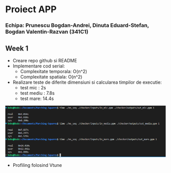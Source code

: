 # Proiect APP

### Echipa: Prunescu Bogdan-Andrei, Dinuta Eduard-Stefan, Bogdan Valentin-Razvan (341C1) 

## Week 1

- Creare repo github si README
- Implementare cod serial:
    - Complexitate temporala: O(n^2)
    - Complexitate spatiala: O(n^2)
- Realizare teste de diferite dimensiuni si calcularea timpilor de executie:
    - test mic : 2s
    - test mediu : 7.8s
    - test mare: 14.4s

![Alt text](./times.png)
- Profiling folosind Vtune



